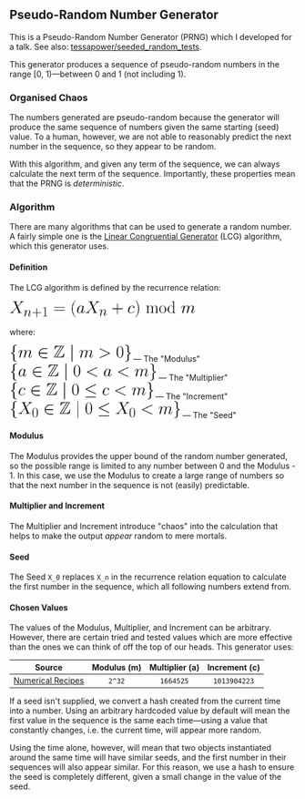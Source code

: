 ## Pseudo-Random Number Generator

This is a Pseudo-Random Number Generator (PRNG) which I developed for a talk. See also: [tessapower/seeded_random_tests](https://github.com/tessapower/seeded_random_tests).

This generator produces a sequence of pseudo-random numbers in the range [0, 1)—between 0 and 1 (not including 1).

### Organised Chaos

The numbers generated are pseudo-random because the generator will produce the same sequence of numbers given the same
starting (seed) value. To a human, however, we are not able to reasonably predict the next number in the sequence, so
they appear to be random.

With this algorithm, and given any term of the sequence, we can always calculate the next term of the sequence.
Importantly, these properties mean that the PRNG is *deterministic*.

### Algorithm

There are many algorithms that can be used to generate a random number. A fairly simple one is the 
[Linear Congruential Generator](https://en.wikipedia.org/wiki/Linear_congruential_generator#Sample_code)
(LCG) algorithm, which this generator uses.

#### Definition

The LCG algorithm is defined by the recurrence relation:

<img alt="LCG Recurrence Relation" src="./assets/lcg-recurrence-relation.svg" height=30 />

where:

<img alt="Modulus" src="./assets/m.svg" height=30 /> — The "Modulus"<br>
<img alt="Multiplier" src="./assets/a.svg" height=30 /> — The "Multiplier"<br>
<img alt="Increment" src="./assets/c.svg" height=30 /> — The "Increment"<br>
<img alt="Seed or Starting Value" src="./assets/X_0.svg" height=30 /> — The "Seed"<br>

#### Modulus

The Modulus provides the upper bound of the random number generated, so the possible range is limited to any number
between 0 and the Modulus - 1. In this case, we use the Modulus to create a large range of numbers so that the next
number in the sequence is not (easily) predictable.

#### Multiplier and Increment

The Multiplier and Increment introduce "chaos" into the calculation that helps to make the output *appear* random to
mere mortals.

#### Seed

The Seed `X_0` replaces `X_n` in the recurrence relation equation to calculate the first number in the sequence, which
all following numbers extend from.

#### Chosen Values

The values of the Modulus, Multiplier, and Increment can be arbitrary. However, there are certain tried and tested
values which are more effective than the ones we can think of off the top of our heads. This generator uses:

| Source | Modulus (m) | Multiplier (a) | Increment (c) |
|:------:|:-----------:|:--------------:|:-------------:|
| [Numerical Recipes](http://numerical.recipes/) | `2^32` | `1664525` | `1013904223` |

If a seed isn't supplied, we convert a hash created from the current time into a number. Using an arbitrary hardcoded
value by default will mean the first value in the sequence is the same each time—using a value that constantly changes,
i.e. the current time, will appear more random.

Using the time alone, however, will mean that two objects instantiated around the same time will have similar seeds, and
the first number in their sequences will also appear similar. For this reason, we use a hash to ensure the seed is
completely different, given a small change in the value of the seed.
